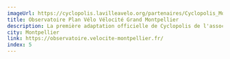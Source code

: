 ```yaml
---
imageUrl: https://cyclopolis.lavilleavelo.org/partenaires/Cyclopolis_Montpellier_small.png
title: Observatoire Plan Vélo Vélocité Grand Montpellier
description: La première adaptation officielle de Cyclopolis de l'association Vélocité pour suivre l'avancement des Vélolignes, le réseau vélo sécurisé montpelliérain.
city: Montpellier
link: https://observatoire.velocite-montpellier.fr/
index: 5
---
```

